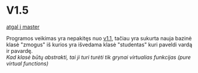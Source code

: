 # V1.5
[atgal į master](https://github.com/AntanasU/klases)

Programos veikimas yra nepakitęs nuo [v1.1](https://github.com/AntanasU/klases/tree/v1.1), tačiau yra sukurta nauja bazinė klasė "zmogus" iš kurios yra išvedama klasė "studentas"  kuri paveldi vardą ir pavardę.\
*Kad klasė būtų abstrakti, tai ji turi turėti tik grynai virtualias funkcijas (pure virtual functions)*
